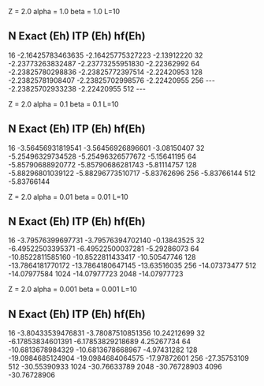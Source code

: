 Z     = 2.0
alpha = 1.0
beta  = 1.0
L=10

 N      Exact (Eh)          ITP (Eh)        hf(Eh)
--------------------------------------------------------
16   -2.16425783463635  -2.16425775327223    -2.13912220
32   -2.23773263832487  -2.23773255951830    -2.22362992
64   -2.23825780298836  -2.23825772397514    -2.22420953
128  -2.23825781908407  -2.23825702998576    -2.22420955
256       ---           -2.23825702933238    -2.22420955
512       ---           

Z     = 2.0
alpha = 0.1
beta  = 0.1
L=10

 N      Exact (Eh)          ITP (Eh)        hf(Eh)
--------------------------------------------------------
16   -3.56456931819541  -3.56456926896601    -3.08150407
32   -5.25496329734528  -5.25496326577672    -5.15641195
64   -5.85790688920772  -5.85790686281743    -5.81114757 
128  -5.88296801039122  -5.88296773510717    -5.83762696 
256                                          -5.83766144
512                                          -5.83766144



Z     = 2.0
alpha = 0.01
beta  = 0.01
L=10

 N      Exact (Eh)          ITP (Eh)         hf(Eh)
-------------------------------------------------------- 
16   -3.79576399697731  -3.79576394702140    -0.13843525
32   -6.49522503395371  -6.49522500037281    -5.29286073
64   -10.8522811585160  -10.8522811433417    -10.50547746
128  -13.7864181770172  -13.7864180647145    -13.63516035
256                                          -14.07373477
512                                          -14.07977584
1024                                         -14.07977723
2048                                         -14.07977723


Z     = 2.0
alpha = 0.001
beta  = 0.001
L=10

 N      Exact (Eh)          ITP (Eh)        hf(Eh)
--------------------------------------------------------
16  -3.80433539476831   -3.78087510851356    10.24212699
32  -6.17853834601391   -6.17853829218689    4.25267734
64  -10.6813678984329   -10.6813678668967   -4.97431282
128 -19.0984685124904   -19.0984684064575   -17.97872601
256                                         -27.35753109
512                                         -30.55390933
1024                                        -30.76633789
2048                                        -30.76728903
4096                                        -30.76728906
